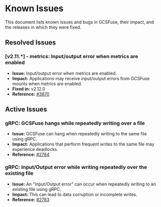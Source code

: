 # Known Issues

This document lists known issues and bugs in GCSFuse, their impact, and the releases in which they were fixed.

## Resolved Issues

### [v2.11.*] - metrics: Input/output error when metrics are enabled

*   **Issue:** Input/output error when metrics are enabled.
*   **Impact:** Applications may receive input/output errors from GCSFuse mounts when metrics are enabled.
*   **Fixed in:** v2.12.0
*   **Reference:** [#3870](https://github.com/GoogleCloudPlatform/gcsfuse/issues/3870)

## Active Issues

### gRPC: GCSFuse hangs while repeatedly writing over a file

*   **Issue:** GCSFuse can hang when repeatedly writing to the same file using gRPC.
*   **Impact:** Applications that perform frequent writes to the same file may experience deadlocks.
*   **Reference:** [#2784](https://github.com/GoogleCloudPlatform/gcsfuse/issues/2784)

### gRPC: Input/Output error while writing repeatedly over the existing file

*   **Issue:** An "Input/Output error" can occur when repeatedly writing to an existing file using gRPC.
*   **Impact:** This can lead to data corruption or incomplete writes.
*   **Reference:** [#2783](https://github.com/GoogleCloudPlatform/gcsfuse/issues/2783)
